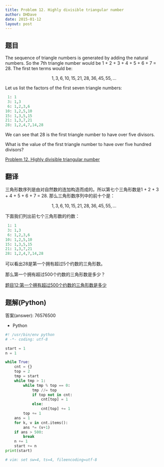 ```yaml
---
title: Problem 12. Highly divisible triangular number
author: DHDave
date: 2015-01-12
layout: post
---
```


## 题目

The sequence of triangle numbers is generated by adding the natural numbers. So the 7th triangle number would be 1 + 2 + 3 + 4 + 5 + 6 + 7 = 28. The first ten terms would be:

$$ 1, 3, 6, 10, 15, 21, 28, 36, 45, 55, ...$$

Let us list the factors of the first seven triangle numbers:
<!--more-->
```python
 1: 1
 3: 1,3
 6: 1,2,3,6
10: 1,2,5,10
15: 1,3,5,15
21: 1,3,7,21
28: 1,2,4,7,14,28
```

We can see that 28 is the first triangle number to have over five divisors.

What is the value of the first triangle number to have over five hundred divisors?

[Problem 12. Highly divisible triangular number](https://projecteuler.net/problem=12 "Problem 12")

## 翻译
三角形数序列是由对自然数的连加构造而成的。所以第七个三角形数是1 + 2 + 3 + 4 + 5 + 6 + 7 = 28. 那么三角形数序列中的前十个是：

$$ 1, 3, 6, 10, 15, 21, 28, 36, 45, 55, ... $$

下面我们列出前七个三角形数的约数：

```python
 1: 1
 3: 1,3
 6: 1,2,3,6
10: 1,2,5,10
15: 1,3,5,15
21: 1,3,7,21
28: 1,2,4,7,14,28
```

可以看出28是第一个拥有超过5个约数的三角形数。

那么第一个拥有超过500个约数的三角形数是多少？

[题目12:第一个拥有超过500个约数的三角形数是多少](http://pe.spiritzhang.com/index.php/2011-05-11-09-44-54/13-12500 "题目12")

## 题解(Python)

答案(answer): 76576500

+ Python

```python
#! /usr/bin/env python
# -*- coding: utf-8

start = 1
n = 1

while True:
    cnt = {}
    top = 2
    tmp = start
    while tmp > 1:
        while tmp % top == 0:
            tmp //= top
            if top not in cnt:
                cnt[top] = 1
            else:
                cnt[top] += 1
        top += 1
    ans = 1
    for k, v in cnt.items():
        ans *= (v+1)
    if ans > 500:
        break
    n += 1
    start += n
print(start)

# vim: set sw=4, ts=4, fileencoding=utf-8
```
